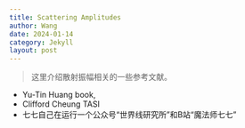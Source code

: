 ```yaml
---
title: Scattering Amplitudes
author: Wang
date: 2024-01-14
category: Jekyll
layout: post
---
```



>这里介绍散射振幅相关的一些参考文献。

- Yu-Tin Huang book,
- Clifford Cheung TASI
- 七七自己在运行一个公众号“世界线研究所”和B站“魔法师七七”
